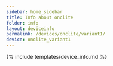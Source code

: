 ```yaml
---
sidebar: home_sidebar
title: Info about onclite
folder: info
layout: deviceinfo
permalink: /devices/onclite/variant1/
device: onclite_variant1
---
```

{% include templates/device_info.md %}
